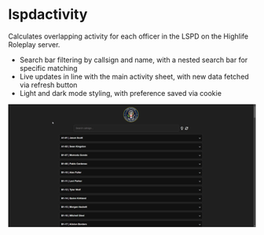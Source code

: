 ﻿# lspdactivity
Calculates overlapping activity for each officer in the LSPD on the Highlife Roleplay server.

- Search bar filtering by callsign and name, with a nested search bar for specific matching
- Live updates in line with the main activity sheet, with new data fetched via refresh button
- Light and dark mode styling, with preference saved via cookie

<img src="https://github.com/paull28/lspdactivity/blob/main/chrome_LM4uN9BG52.gif">

